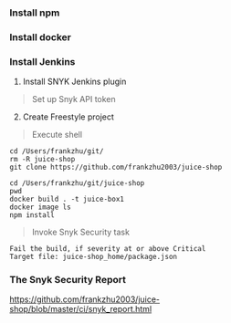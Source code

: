 ### Install npm

### Install docker

### Install Jenkins
1. Install SNYK Jenkins plugin
> Set up Snyk API token

2. Create Freestyle project
> Execute shell
```
cd /Users/frankzhu/git/
rm -R juice-shop
git clone https://github.com/frankzhu2003/juice-shop

cd /Users/frankzhu/git/juice-shop
pwd
docker build . -t juice-box1
docker image ls
npm install
```

> Invoke Snyk Security task
```
Fail the build, if severity at or above Critical
Target file: juice-shop_home/package.json
```

### The Snyk Security Report
https://github.com/frankzhu2003/juice-shop/blob/master/ci/snyk_report.html
